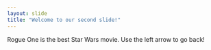 ```yaml
---
layout: slide
title: "Welcome to our second slide!"
---
```

Rogue One is the best Star Wars movie. 
Use the left arrow to go back!
